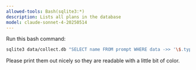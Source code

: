 ```yaml
---
allowed-tools: Bash(sqlite3:*)
description: Lists all plans in the database
model: claude-sonnet-4-20250514
---
```


Run this bash command:
```bash
sqlite3 data/collect.db "SELECT name FROM prompt WHERE data ->> '\$.type' = 'plan'
```

Please print them out nicely so they are readable with a little bit of color.

